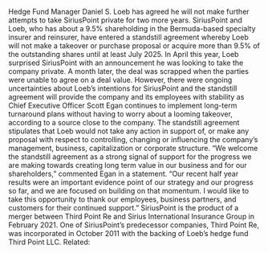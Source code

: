 Hedge Fund Manager Daniel S. Loeb has agreed he will not make further attempts to take SiriusPoint private for two more years.
SiriusPoint and Loeb, who has about a 9.5% shareholding in the Bermuda-based specialty insurer and reinsurer, have entered a standstill agreement whereby Loeb will not make a takeover or purchase proposal or acquire more than 9.5% of the outstanding shares until at least July 2025.
In April this year, Loeb surprised SiriusPoint with an announcement he was looking to take the company private. A month later, the deal was scrapped when the parties were unable to agree on a deal value.
However, there were ongoing uncertainties about Loeb’s intentions for SiriusPoint and the standstill agreement will provide the company and its employees with stability as Chief Executive Officer Scott Egan continues to implement long-term turnaround plans without having to worry about a looming takeover, according to a source close to the company.
The standstill agreement stipulates that Loeb would not take any action in support of, or make any proposal with respect to controlling, changing or influencing the company’s management, business, capitalization or corporate structure.
“We welcome the standstill agreement as a strong signal of support for the progress we are making towards creating long term value in our business and for our shareholders,” commented Egan in a statement. “Our recent half year results were an important evidence point of our strategy and our progress so far, and we are focused on building on that momentum. I would like to take this opportunity to thank our employees, business partners, and customers for their continued support.”
SiriusPoint is the product of a merger between Third Point Re and Sirius International Insurance Group in February 2021. One of SiriusPoint’s predecessor companies, Third Point Re, was incorporated in October 2011 with the backing of Loeb’s hedge fund Third Point LLC.
Related: